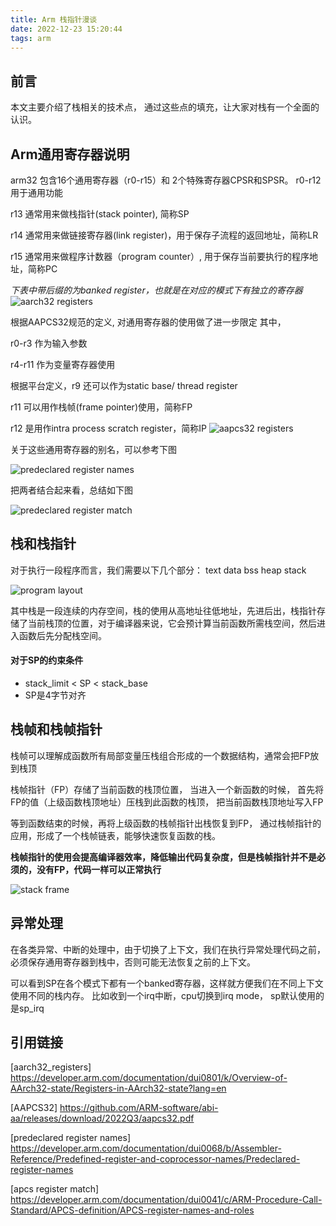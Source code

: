```yaml
---
title: Arm 栈指针漫谈
date: 2022-12-23 15:20:44
tags: arm
---
```


## 前言
本文主要介绍了栈相关的技术点， 通过这些点的填充，让大家对栈有一个全面的认识。

## Arm通用寄存器说明

arm32 包含16个通用寄存器（r0-r15）和 2个特殊寄存器CPSR和SPSR。
r0-r12用于通用功能

r13 通常用来做栈指针(stack pointer), 简称SP

r14 通常用来做链接寄存器(link register)，用于保存子流程的返回地址，简称LR

r15 通常用来做程序计数器（program counter）, 用于保存当前要执行的程序地址，简称PC

*下表中带后缀的为banked register，也就是在对应的模式下有独立的寄存器*
![aarch32 registers](/images/aarch32_registers.png)

根据AAPCS32规范的定义, 对通用寄存器的使用做了进一步限定
其中，

r0-r3 作为输入参数

r4-r11 作为变量寄存器使用

根据平台定义，r9 还可以作为static base/ thread register

r11 可以用作栈帧(frame pointer)使用，简称FP

r12 是用作intra process scratch register，简称IP
![aapcs32 registers](/images/aapcs32_regs.png)

关于这些通用寄存器的别名，可以参考下图

![predeclared register names](/images/predeclared_regs.png)

把两者结合起来看，总结如下图

![predeclared register match](/images/apcs_predeclare_match.png)

## 栈和栈指针
对于执行一段程序而言，我们需要以下几个部分：
text  data  bss  heap  stack

![program layout](/images/program_memory_layout.jpg)

其中栈是一段连续的内存空间，栈的使用从高地址往低地址，先进后出，栈指针存储了当前栈顶的位置，对于编译器来说，它会预计算当前函数所需栈空间，然后进入函数后先分配栈空间。

#### 对于SP的约束条件
- stack_limit < SP < stack_base
- SP是4字节对齐

## 栈帧和栈帧指针
栈帧可以理解成函数所有局部变量压栈组合形成的一个数据结构，通常会把FP放到栈顶

栈帧指针（FP）存储了当前函数的栈顶位置， 当进入一个新函数的时候， 首先将FP的值（上级函数栈顶地址）压栈到此函数的栈顶， 把当前函数栈顶地址写入FP

等到函数结束的时候，再将上级函数的栈帧指针出栈恢复到FP， 通过栈帧指针的应用，形成了一个栈帧链表，能够快速恢复函数的栈。

**栈帧指针的使用会提高编译器效率，降低输出代码复杂度，但是栈帧指针并不是必须的，没有FP，代码一样可以正常执行**

![stack frame](/images/stack_frame.png)

## 异常处理
在各类异常、中断的处理中，由于切换了上下文，我们在执行异常处理代码之前，必须保存通用寄存器到栈中，否则可能无法恢复之前的上下文。

可以看到SP在各个模式下都有一个banked寄存器，这样就方便我们在不同上下文使用不同的栈内存。
比如收到一个irq中断，cpu切换到irq mode， sp默认使用的是sp_irq

## 引用链接

[aarch32_registers] https://developer.arm.com/documentation/dui0801/k/Overview-of-AArch32-state/Registers-in-AArch32-state?lang=en

[AAPCS32] https://github.com/ARM-software/abi-aa/releases/download/2022Q3/aapcs32.pdf

[predeclared register names] https://developer.arm.com/documentation/dui0068/b/Assembler-Reference/Predefined-register-and-coprocessor-names/Predeclared-register-names

[apcs register match] https://developer.arm.com/documentation/dui0041/c/ARM-Procedure-Call-Standard/APCS-definition/APCS-register-names-and-roles